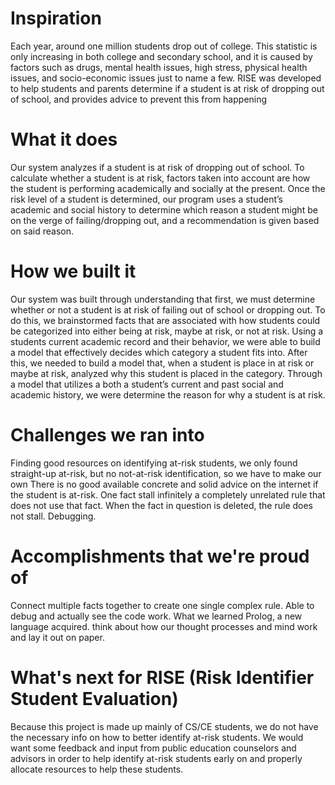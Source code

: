 # Inspiration
Each year, around one million students drop out of college. This statistic is only increasing in both college and secondary school, and it is caused by factors such as drugs, mental health issues, high stress, physical health issues, and socio-economic issues just to name a few. RISE was developed to help students and parents determine if a student is at risk of dropping out of school, and provides advice to prevent this from happening

# What it does
Our system analyzes if a student is at risk of dropping out of school. To calculate whether a student is at risk, factors taken into account are how the student is performing academically and socially at the present. Once the risk level of a student is determined, our program uses a student’s academic and social history to determine which reason a student might be on the verge of failing/dropping out, and a recommendation is given based on said reason.

# How we built it
Our system was built through understanding that first, we must determine whether or not a student is at risk of failing out of school or dropping out. To do this, we brainstormed facts that are associated with how students could be categorized into either being at risk, maybe at risk, or not at risk. Using a students current academic record and their behavior, we were able to build a model that effectively decides which category a student fits into. After this, we needed to build a model that, when a student is place in at risk or maybe at risk, analyzed why this student is placed in the category. Through a model that utilizes a both a student’s current and past social and academic history, we were determine the reason for why a student is at risk.

# Challenges we ran into
Finding good resources on identifying at-risk students, we only found straight-up at-risk, but no not-at-risk identification, so we have to make our own
There is no good available concrete and solid advice on the internet if the student is at-risk.
One fact stall infinitely a completely unrelated rule that does not use that fact. When the fact in question is deleted, the rule does not stall.
Debugging.

# Accomplishments that we're proud of
Connect multiple facts together to create one single complex rule.
Able to debug and actually see the code work.
What we learned
Prolog, a new language acquired.
think about how our thought processes and mind work and lay it out on paper.

# What's next for RISE (Risk Identifier Student Evaluation)
Because this project is made up mainly of CS/CE students, we do not have the necessary info on how to better identify at-risk students. We would want some feedback and input from public education counselors and advisors in order to help identify at-risk students early on and properly allocate resources to help these students.
